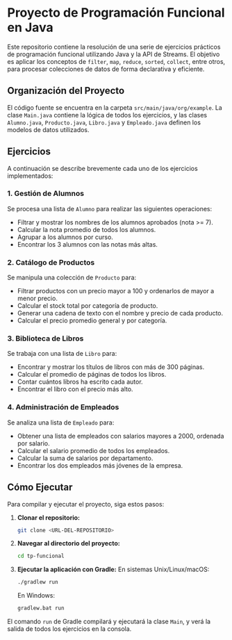 # Proyecto de Programación Funcional en Java

Este repositorio contiene la resolución de una serie de ejercicios prácticos de programación funcional utilizando Java y la API de Streams. El objetivo es aplicar los conceptos de `filter`, `map`, `reduce`, `sorted`, `collect`, entre otros, para procesar colecciones de datos de forma declarativa y eficiente.

## Organización del Proyecto

El código fuente se encuentra en la carpeta `src/main/java/org/example`. La clase `Main.java` contiene la lógica de todos los ejercicios, y las clases `Alumno.java`, `Producto.java`, `Libro.java` y `Empleado.java` definen los modelos de datos utilizados.

## Ejercicios

A continuación se describe brevemente cada uno de los ejercicios implementados:

### 1. Gestión de Alumnos
Se procesa una lista de `Alumno` para realizar las siguientes operaciones:
- Filtrar y mostrar los nombres de los alumnos aprobados (nota >= 7).
- Calcular la nota promedio de todos los alumnos.
- Agrupar a los alumnos por curso.
- Encontrar los 3 alumnos con las notas más altas.

### 2. Catálogo de Productos
Se manipula una colección de `Producto` para:
- Filtrar productos con un precio mayor a 100 y ordenarlos de mayor a menor precio.
- Calcular el stock total por categoría de producto.
- Generar una cadena de texto con el nombre y precio de cada producto.
- Calcular el precio promedio general y por categoría.

### 3. Biblioteca de Libros
Se trabaja con una lista de `Libro` para:
- Encontrar y mostrar los títulos de libros con más de 300 páginas.
- Calcular el promedio de páginas de todos los libros.
- Contar cuántos libros ha escrito cada autor.
- Encontrar el libro con el precio más alto.

### 4. Administración de Empleados
Se analiza una lista de `Empleado` para:
- Obtener una lista de empleados con salarios mayores a 2000, ordenada por salario.
- Calcular el salario promedio de todos los empleados.
- Calcular la suma de salarios por departamento.
- Encontrar los dos empleados más jóvenes de la empresa.

## Cómo Ejecutar

Para compilar y ejecutar el proyecto, siga estos pasos:

1.  **Clonar el repositorio:**
    ```sh
    git clone <URL-DEL-REPOSITORIO>
    ```

2.  **Navegar al directorio del proyecto:**
    ```sh
    cd tp-funcional
    ```

3.  **Ejecutar la aplicación con Gradle:**
    En sistemas Unix/Linux/macOS:
    ```sh
    ./gradlew run
    ```

    En Windows:
    ```sh
    gradlew.bat run
    ```

El comando `run` de Gradle compilará y ejecutará la clase `Main`, y verá la salida de todos los ejercicios en la consola.
